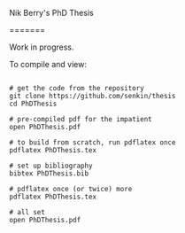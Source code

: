 Nik Berry's PhD Thesis

=======

Work in progress.

To compile and view:
```

# get the code from the repository
git clone https://github.com/senkin/thesis
cd PhDThesis

# pre-compiled pdf for the impatient
open PhDThesis.pdf

# to build from scratch, run pdflatex once
pdflatex PhDThesis.tex

# set up bibliography
bibtex PhDThesis.bib

# pdflatex once (or twice) more
pdflatex PhDThesis.tex

# all set
open PhDThesis.pdf
```
